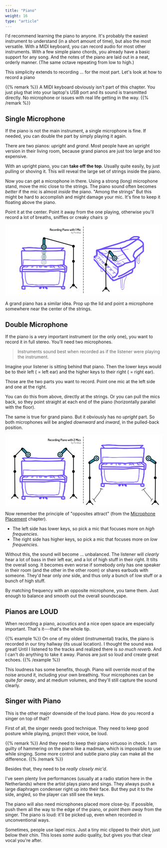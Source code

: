 ```yaml
---
title: "Piano"
weight: 16
type: "article"
---
```


I'd recommend learning the piano to anyone. It's probably the easiest instrument to understand (in a short amount of time), but also the most versatile. With a MIDI keyboard, you can record audio for most other instruments. With a few simple piano chords, you already have a basic support for any song. And the notes of the piano are laid out in a neat, orderly manner. (The same octave repeating from low to high.)

This simplicity extends to recording ... for the most part. Let's look at how to record a piano

{{% remark %}}
A MIDI keyboard obviously isn't part of this chapter. You just plug that into your laptop's USB port and its sound is transmitted directly. No microphone or issues with real life getting in the way.
{{% /remark %}}

## Single Microphone

If the piano is not the main instrument, a single microphone is fine. If needed, you can double the part by simply playing it again.

There are two pianos: _upright_ and _grand_. Most people have an upright version in their living room, because grand pianos are just too large and too expensive.

With an upright piano, you can **take off the top**. Usually quite easily, by just pulling or shoving it. This will reveal the large set of strings inside the piano.

Now you can get a microphone in there. Using a strong (long) microphone stand, move the mic close to the strings. The piano sound often becomes _better_ if the mic is almost _inside_ the piano. "Among the strings" But this might be hard to accomplish and might damage your mic. It's fine to keep it floating above the piano.

Point it at the center. Point it away from the one playing, otherwise you'll record a lot of breaths, sniffles or creaky chairs :p

![Where to place a single microphone. It's the center, as usual, but quite close to the strings.](record_piano_one_mic.webp)

A grand piano has a similar idea. Prop up the lid and point a microphone somewhere near the center of the strings.

## Double Microphone

If the piano is a very important instrument (or the only one), you want to record it in full stereo. You'll need two microphones.

> Instruments sound best when recorded as if the listener were playing the instrument.

Imagine your listener is sitting behind that piano. Then the lower keys would be to their left ( = left ear) and the higher keys to their right ( = right ear).

Those are the two parts you want to record. Point one mic at the left side and one at the right.

You can do this from above, directly at the strings. Or you can pull the mics back, so they point straight at each end of the piano (horizontally parallel with the floor).

The same is true for grand piano. But it obviously has no _upright_ part. So both microphones will be angled _downward_ and _inward_, in the pulled-back position.

![Where to place a double microphones. Further apart = more stereo image.](record_piano_two_mics.webp)

Now remember the principle of "opposites attract" (from the [Microphone Placement](../microphone-placement/) chapter).

* The left side has lower keys, so pick a mic that focuses more on _high frequencies_.
* The right side has higher keys, so pick a mic that focuses more on _low frequencies_.

Without this, the sound will become ... unbalanced. The listener will _clearly_ hear a lot of bass in their left ear, and a lot of high stuff in their right. It tilts the overall song. It becomes even worse if somebody only has one speaker in their room (and the other in the other room) or shares earbuds with someone. They'd hear only _one_ side, and thus only a bunch of low stuff or a bunch of high stuff.

By matching frequency with an opposite microphone, you tame them. Just enough to balance and smooth out the overall soundscape.

## Pianos are LOUD

When recording a piano, acoustics and a nice open space are especially important. That's it---that's the whole tip.

{{% example %}}
On one of my oldest (instrumental) tracks, the piano is recorded in our tiny hallway (its usual location). I thought the sound was great! Until I listened to the tracks and realized there is _so much reverb_. And I can't do anything to take it away. Pianos are just so loud and create great echoes.
{{% /example %}}

This loudness has some benefits, though. Piano will override most of the noise around it, including your own breathing. Your microphones can be quite _far away_, and at medium volumes, and they'll still capture the sound clearly.

## Singer with Piano

This is the other major downside of the loud piano. How do you record a singer on top of that? 

First of all, the singer needs good technique. They need to keep good posture while playing, project their voice, be loud. 

{{% remark %}}
And they need to keep their piano virtuoso in check. I am guilty of hammering on the piano like a madman, which is impossible to use while singing. Some more control and subtle piano play can make all the difference.
{{% /remark %}}

Besides that, they need to be _really closely mic'd_. 

I've seen plenty live performances (usually at a radio station here in the Netherlands) where the artist plays piano and sings. They always push a large diaphragm condenser right up into their face. But they put it to the side, angled, so the player can still see the keys.

The piano will also need microphones placed more close-by. If possible, push them all the way to the edge of the piano, or _point them away_ from the singer. The piano is loud: it'll be picked up, even when recorded in unconventional ways.

Sometimes, people use lapel mics. Just a tiny mic clipped to their shirt, just below their chin. This loses _some_ audio quality, but gives you that clear vocal you're after.